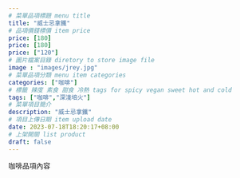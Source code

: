 ```yaml
---
# 菜單品項標題 menu title 
title: "威士忌拿鐵"
# 品項價錢標價 item price 
price: [180]
price: [180]
price: ["120"]
# 圖片檔案目錄 diretory to store image file
image : "images/jrey.jpg"
# 菜單品項分類 menu item categories 
categories: ["咖啡"]
# 標籤 辣度 素食 甜食 冷熱 tags for spicy vegan sweet hot and cold 
tags: ["咖啡","深淺培火"]
# 菜單項目簡介 
description: "威士忌拿鐵"
# 項目上傳日期 item upload date 
date: 2023-07-18T18:20:17+08:00
# 上架開關 list product 
draft: false
---
```


咖啡品項內容
